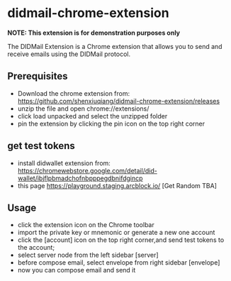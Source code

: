 # didmail-chrome-extension
**NOTE: This extension is for demonstration purposes only**

The DIDMail Extension is a Chrome extension that allows you to send and receive emails using the DIDMail protocol.

## Prerequisites

- Download the chrome extension from:
  https://github.com/shenxiuqiang/didmail-chrome-extension/releases
- unzip the file and open chrome://extensions/
- click load unpacked and select the unzipped folder
- pin the extension by clicking the pin icon on the top right corner

## get test tokens

- install didwallet extension from: https://chromewebstore.google.com/detail/did-wallet/ibjflpbmadchofnbpppegdbnifdgincp
- this page https://playground.staging.arcblock.io/ [Get Random TBA]

## Usage

- click the extension icon on the Chrome toolbar
- import the private key or mnemonic or generate a new one account
- click the [account] icon on the top right corner,and send test tokens to the account;
- select server node from the left sidebar [server]
- before compose email, select envelope from right sidebar [envelope]
- now you can compose email and send it
